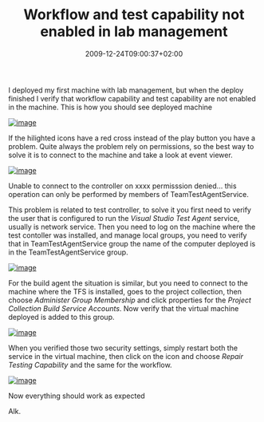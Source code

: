 ﻿---
title: "Workflow and test capability not enabled in lab management"
description: ""
date: 2009-12-24T09:00:37+02:00
draft: false
tags: [Lab Management]
categories: [Tfs]
---
I deployed my first machine with lab management, but when the deploy finished I verify that workflow capability and test capability are not enabled in the machine. This is how you should see deployed machine

[![image](https://www.codewrecks.com/blog/wp-content/uploads/2009/12/image_thumb20.png "image")](https://www.codewrecks.com/blog/wp-content/uploads/2009/12/image20.png)

If the hilighted icons have a red cross instead of the play button you have a problem. Quite always the problem rely on permissions, so the best way to solve it is to connect to the machine and take a look at event viewer.

[![image](https://www.codewrecks.com/blog/wp-content/uploads/2009/12/image_thumb21.png "image")](https://www.codewrecks.com/blog/wp-content/uploads/2009/12/image21.png)

Unable to connect to the controller on xxxx permisssion denied... this operation can only be performed by members of TeamTestAgentService.

This problem is related to test controller, to solve it you first need to verify the user that is configured to run the *Visual Studio Test Agent* service, usually is network service. Then you need to log on the machine where the test contoller was installed, and manage local groups, you need to verify that in TeamTestAgentService group the name of the computer deployed is in the TeamTestAgentService group.

[![image](https://www.codewrecks.com/blog/wp-content/uploads/2009/12/image_thumb22.png "image")](https://www.codewrecks.com/blog/wp-content/uploads/2009/12/image22.png)

For the build agent the situation is similar, but you need to connect to the machine where the TFS is installed, goes to the project collection, then choose *Administer Group Membership* and click properties for the *Project Collection Build Service Accounts*. Now verify that the virtual machine deployed is added to this group.

[![image](https://www.codewrecks.com/blog/wp-content/uploads/2009/12/image_thumb23.png "image")](https://www.codewrecks.com/blog/wp-content/uploads/2009/12/image23.png)

When you verified those two security settings, simply restart both the service in the virtual machine, then click on the icon and choose *Repair Testing Capability* and the same for the workflow.

[![image](https://www.codewrecks.com/blog/wp-content/uploads/2009/12/image_thumb24.png "image")](https://www.codewrecks.com/blog/wp-content/uploads/2009/12/image24.png)

Now everything should work as expected

Alk.
